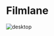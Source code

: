 # Filmlane
![desktop](https://github.com/Sanjaykumar2210/Filmlane/assets/112607521/fa505d8d-4756-4841-bf8e-78ae0bd098e9)
